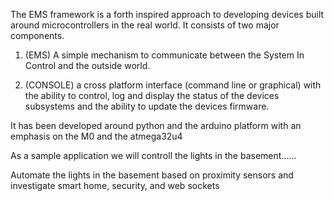 The EMS framework is a forth inspired approach to developing devices built around microcontrollers in the real world. It consists of two major components. 

1. (EMS) A simple mechanism to communicate between the System In Control and the outside world. 

2. (CONSOLE) a cross platform interface (command line or graphical) with the ability to control, log and display the status of the devices subsystems and the ability to update the devices firmware. 

It has been developed around python and the arduino platform with an emphasis on the M0 and the atmega32u4

As a sample application we will controll the lights in the basement......

Automate the lights in the basement based on proximity sensors and investigate smart home, security, and web sockets